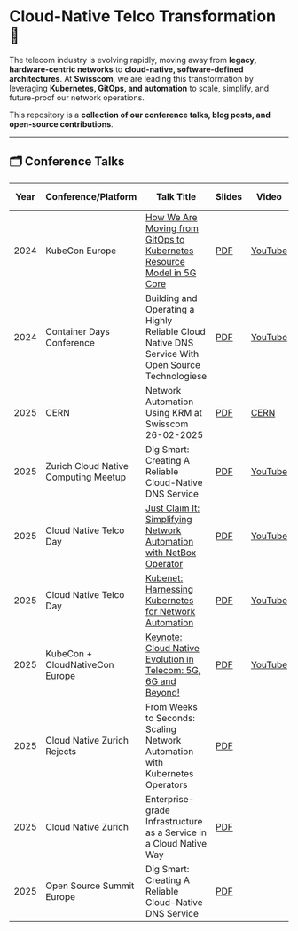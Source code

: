 # Cloud-Native Telco Transformation 🚀

The telecom industry is evolving rapidly, moving away from **legacy, hardware-centric networks** to **cloud-native, software-defined architectures**. At **Swisscom**, we are leading this transformation by leveraging **Kubernetes, GitOps, and automation** to scale, simplify, and future-proof our network operations.  

This repository is a **collection of our conference talks, blog posts, and open-source contributions**.

---

## 🗂 Conference Talks

| Year | Conference/Platform | Talk Title | Slides | Video | Code Examples |
|------|------------|------------|--------|-------|--------------|
| 2024 | KubeCon Europe | [How We Are Moving from GitOps to Kubernetes Resource Model in 5G Core](https://kccnceu2024.sched.com/event/1YeN2/how-we-are-moving-from-gitops-to-kubernetes-resource-model-in-5g-core-joel-studler-ashan-senevirathne-swisscom) | [PDF](2024/KubeConEurope/slides.pdf) | [YouTube](https://youtu.be/crmTnB6Zwt8?si=WlfRGgTmiFfPzQLM) |  |
| 2024 | Container Days Conference | Building and Operating a Highly Reliable Cloud Native DNS Service With Open Source Technologiese | [PDF](2024/ContainerDaysConference/Building_and_Operating_a_Highly_Reliable_Cloud_Native_DNS_Service_With_Open_Source_Technologies_ContainerDays_2024-09-03.pdf) | [YouTube](https://youtu.be/crmTnB6Zwt8?si=WlfRGgTmiFfPzQLM) | [GitHub](https://github.com/swisscom/cloud-native-telco/tree/main/prototypes/dns) |
| 2025 | CERN | Network Automation Using KRM at Swisscom 26-02-2025 | [PDF](2025/CERN/slides.pdf) | [CERN](https://videos.cern.ch/record/2301379) |  |
| 2025 | Zurich Cloud Native Computing Meetup |Dig Smart: Creating A Reliable Cloud-Native DNS Service | [PDF](2025/CloudNativeComputingMeetup/dns-presentation-2025-03-06.pdf) | [YouTube](https://www.youtube.com/watch?v=uw7gs-klCIE) | [GitHub](https://github.com/swisscom/cloud-native-telco/tree/main/prototypes/dns) |
| 2025 | Cloud Native Telco Day |[Just Claim It: Simplifying Network Automation with NetBox Operator](https://colocatedeventseu2025.sched.com/event/1uB8N/just-claim-it-simplifying-network-automation-with-netbox-operator-lea-bruhwiler-joel-studler-swisscom) | [PDF](https://static.sched.com/hosted_files/colocatedeventseu2025/66/2025-04-01%20Just%20Claim%20It%20Simplifying%20Network%20Automation%20with%20NetBox%20Operator.pdf) | [YouTube](https://youtu.be/kCYr0DIiGtA) |  |
| 2025 | Cloud Native Telco Day |[Kubenet: Harnessing Kubernetes for Network Automation](https://colocatedeventseu2025.sched.com/event/1uB7e/kubenet-harnessing-kubernetes-for-network-automation-wim-henderickx-nokia-ashan-senevirathne-swisscom) | [PDF](https://static.sched.com/hosted_files/colocatedeventseu2025/96/Kubenet.pdf) | [YouTube](https://youtu.be/QipW3oOQNqw) |  |
| 2025 | KubeCon + CloudNativeCon Europe |[Keynote: Cloud Native Evolution in Telecom: 5G, 6G and Beyond!](https://kccnceu2025.sched.com/event/1vUeb/keynote-cloud-native-evolution-in-telecom-5g-6g-and-beyond-faseela-k-ericsson-software-technology-tom-kivlin-vodafone-philippe-ensarguet-orange-joel-studler-swisscom) | [PDF](https://static.sched.com/hosted_files/kccnceu2025/9e/3.%29%20Faseela%20K%20Panel%20%28with%20Tom%20Kivlin%2C%20Phillippe%20Ensarguet%2C%20and%20Joel%20Studler%29.pdf) | [YouTube](https://youtu.be/qj9q_-S91L8) |  |
| 2025 | Cloud Native Zurich Rejects | From Weeks to Seconds: Scaling Network Automation with Kubernetes Operators | [PDF](2025/CloudNativeZurichRejects/From-Weeks-to-Seconds-Scaling-Network-Automation-with-Kubernetes-Operators.pdf) | | |
| 2025 | Cloud Native Zurich | Enterprise-grade Infrastructure as a Service in a Cloud Native Way | [PDF](2025/CloudNativeZurich/Enterprise-grade-Infrastructure-as-a-Service-in-a-Cloud-Native-Way.pdf) | | |
| 2025 | Open Source Summit Europe |Dig Smart: Creating A Reliable Cloud-Native DNS Service | [PDF](2025/OpenSourceSummit/dns-presentation-2025-08-25.pdf) | | [GitHub](https://github.com/swisscom/cloud-native-telco/tree/main/prototypes/dns) |


